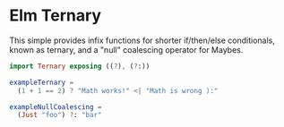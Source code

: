 # Elm Ternary

This simple provides infix functions for shorter if/then/else
conditionals, known as ternary, and a "null" coalescing operator for Maybes.

```elm
import Ternary exposing ((?), (?:))

exampleTernary =
  (1 + 1 == 2) ? "Math works!" <| "Math is wrong ):"

exampleNullCoalescing =
  (Just "foo") ?: "bar"
```
